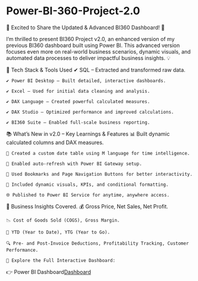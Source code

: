 # Power-BI-360-Project-2.0
🚀 Excited to Share the Updated & Advanced BI360 Dashboard! 🎯

I’m thrilled to present BI360 Project v2.0, an enhanced version of my previous BI360 dashboard built using Power BI. This advanced version focuses even more on real-world business scenarios, dynamic visuals, and automated data processes to deliver impactful business insights. 💡

🧰 Tech Stack & Tools Used
    ✔ SQL – Extracted and transformed raw data.
    
    ✔ Power BI Desktop – Built detailed, interactive dashboards.
    
    ✔ Excel – Used for initial data cleaning and analysis.
    
    ✔ DAX Language – Created powerful calculated measures.
    
    ✔ DAX Studio – Optimized performance and improved calculations.
    
    ✔ BI360 Suite – Enabled full-scale business reporting.

📚 What’s New in v2.0 – Key Learnings & Features
    📊 Built dynamic calculated columns and DAX measures.
    
    📆 Created a custom date table using M language for time intelligence.
    
    🔁 Enabled auto-refresh with Power BI Gateway setup.
    
    🧭 Used Bookmarks and Page Navigation Buttons for better interactivity.
    
    📌 Included dynamic visuals, KPIs, and conditional formatting.
    
    🌐 Published to Power BI Service for anytime, anywhere access.

💼 Business Insights Covered.
    💰 Gross Price, Net Sales, Net Profit.

    📉 Cost of Goods Sold (COGS), Gross Margin.

    📅 YTD (Year to Date), YTG (Year to Go).

    🔍 Pre- and Post-Invoice Deductions, Profitability Tracking, Customer Performance.

    🔗 Explore the Full Interactive Dashboard:
👉 Power BI Dashboard[Dashboard](https://app.powerbi.com/view?r=eyJrIjoiY2JiOWFmZmUtNmJmYi00NmE1LWEwNGMtMTI3MTgzZjE4MGZmIiwidCI6ImM2ZTU0OWIzLTVmNDUtNDAzMi1hYWU5LWQ0MjQ0ZGM1YjJjNCJ9&pageName=ef719bec32b097ea68e2)
